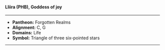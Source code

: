 #### Lliira (PHB), Goddess of joy
___

- **Pantheon:** Forgotten Realms
- **Alignment:** C, G
- **Domains:** Life
- **Symbol:** Triangle of three six-pointed stars
___
